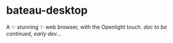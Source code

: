# bateau-desktop
A ✨ stunning ✨ web browser, with the Openlight touch.
*doc to be continued, early dev...*
